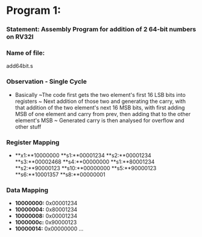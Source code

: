 # Program 1: 
### Statement: Assembly Program for addition of 2 64-bit numbers on RV32I

### Name of file:
add64bit.s

### Observation - Single Cycle
- Basically 
~The code first gets the two element's first 16 LSB bits into registers
~ Next addition of those two and generating the carry, with that addition of the two
element's next 16 MSB bits, with first adding MSB of one element and carry from prev,
then adding that to the other element's MSB
~ Generated carry is then analysed for overflow and other stuff
 
### Register Mapping
- **x1:**10000000 
 **s1:**00001234
 **s2:**00001234
 **s3:**00002468
 **s4:**00000000
 **s1:**80001234
 **s2:**90000123
 **s10:**00000000
 **s5:**90000123
 **s6:**10001357
 **s8:**00000001

### Data Mapping
- **10000000:** 0x00001234
- **10000004:** 0x80001234 
- **10000008:** 0x00001234 
- **1000000c:** 0x90000123 
- **10000014:** 0x00000000 
...
